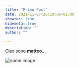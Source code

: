 ```yaml
---
title: "Primo Post"
date: 2021-11-07T20:19:06+01:00
showtoc: true
hidemeta: true
description: ""
author: ""

---
```



Ciao sono __matteo___ 

![some image](/MatSite/images/aa.jpg)
